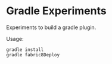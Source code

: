 # Gradle Experiments

Experiments to build a gradle plugin.

Usage:

```
gradle install
gradle fabric8Deploy
```

